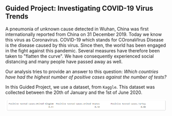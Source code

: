 ## Guided Project: Investigating COVID-19 Virus Trends

A pneumonia of unknown cause detected in Wuhan, China was first internationally reported from China on 31 December 2019. Today we know this virus as Coronavirus. COVID-19 which stands for COronaVIrus Disease is the disease caused by this virus. Since then, the world has been engaged in the fight against this pandemic. Several measures have therefore been taken to "flatten the curve". We have consequently experienced social distancing and many people have passed away as well.
 
Our analysis tries to provide an answer to this question: *Which countries have had the highest number of positive cases against the number of tests?*

In this Guided Project, we use a dataset, from `Kaggle`. This dataset was collected between the 20th of January and the 1st of June 2020. 

![](https://github.com/rennnas/guided-project-r-1/blob/main/guide-project-r-1-imagem.png)

